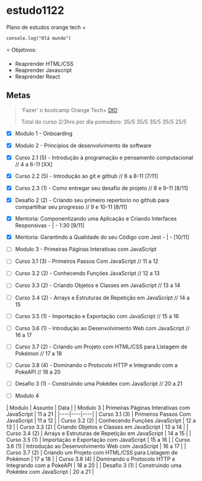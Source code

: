 # estudo1122

Plano de estudos orange tech + 

`` console.log("Olá mundo") ``

⭐ Objetivos:
- Reaprender HTML/CSS
- Reaprender Javascript
- Reaprender React

## Metas
> 'Fazer' o bootcamp Orange Tech+ [DIO](https://web.dio.me/track/orange-tech?tab=mentoring)
> 
> Total do curso 2/3hrs por dia
> pomodoro: 35/5 35/5 35/5 35/5 25/5


- [X] Modulo 1 - Onboarding

- [X] Modulo 2 - Principios de desenvolvimento de software
- [X] Curso 2.1 (5) - Introdução à programação e pensamento computacional // 4 a 6-11 [XX]
- [X] Curso 2.2 (5) - Introdução ao git e github // 6 a 8-11 [7/11]
- [X] Curso 2.3 (1) - Como entregar seu desafio de projeto // 8 e 9-11 [8/11]
- [X] Desafio 2 (2) - Criando seu primeiro repertorio no github para compartilhar seu progresso // 9 e 10-11 [8/11]

- [X] Mentoria: Componentizando uma Aplicação e Criando Interfaces Responsivas - | - 1:30 [9/11]
- [X] Mentoria: Garantindo a Qualidade do seu Código com Jest - | - [10/11]


- [ ] Modulo 3 - Primeiras Páginas Interativas com JavaScript
- [ ] Curso 3.1 (3) - Primeiros Passos Com JavaScript // 11 a 12
- [ ] Curso 3.2 (2) - Conhecendo Funções JavaScript // 12 a 13
- [ ] Curso 3.3 (2) - Criando Objetos e Classes em JavaScript // 13 a 14
- [ ] Curso 3.4 (2) - Arrays e Estruturas de Repetição em JavaScript // 14 a 15
- [ ] Curso 3.5 (1) - Importação e Exportação com JavaScript // 15 a 16
- [ ] Curso 3.6 (1) - Introdução ao Desenvolvimento Web com JavaScript // 16 a 17
- [ ] Curso 3.7 (2) - Criando um Projeto com HTML/CSS para Listagem de Pokémon // 17 a 18
- [ ] Curso 3.8 (4) - Dominando o Protocolo HTTP e Integrando com a PokeAPI // 18 a 20
- [ ] Desafio 3 (1) - Construindo uma Pokédex com JavaScript // 20 a 21

- [ ] Modulo 4






| Modulo | Assunto | Data |
| Modulo 3 | Primeiras Páginas Interativas com JavaScript | 11 a 21 |
|----|----|----|
| Curso 3.1 (3) | Primeiros Passos Com JavaScript | 11 a 12 |
| Curso 3.2 (2) | Conhecendo Funções JavaScript | 12 a 13 |
| Curso 3.3 (2) | Criando Objetos e Classes em JavaScript | 13 a 14 |
| Curso 3.4 (2) | Arrays e Estruturas de Repetição em JavaScript | 14 a 15 |
| Curso 3.5 (1) | Importação e Exportação com JavaScript | 15 a 16 |
| Curso 3.6 (1) | Introdução ao Desenvolvimento Web com JavaScript | 16 a 17 |
| Curso 3.7 (2) | Criando um Projeto com HTML/CSS para Listagem de Pokémon | 17 a 18 |
| Curso 3.8 (4) | Dominando o Protocolo HTTP e Integrando com a PokeAPI | 18 a 20 |
| Desafio 3 (1) | Construindo uma Pokédex com JavaScript | 20 a 21 |
